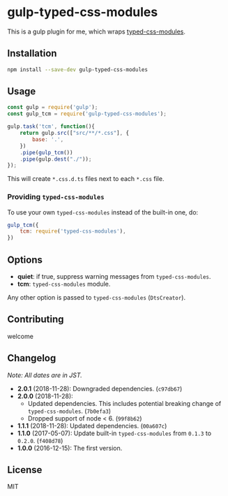 # gulp-typed-css-modules

This is a gulp plugin for me, which wraps [typed-css-modules](https://github.com/Quramy/typed-css-modules).

## Installation
```sh
npm install --save-dev gulp-typed-css-modules
```

## Usage
```js
const gulp = require('gulp');
const gulp_tcm = require('gulp-typed-css-modules');

gulp.task('tcm', function(){
    return gulp.src(["src/**/*.css"], {                                             
        base: '.',                                                                  
    })                                              
    .pipe(gulp_tcm())
    .pipe(gulp.dest("./"));                                           
});  
```

This will create `*.css.d.ts` files next to each `*.css` file.

### Providing `typed-css-modules`
To use your own `typed-css-modules` instead of the built-in one, do:

```js
gulp_tcm({
    tcm: require('typed-css-modules'),
})
```

## Options
- **quiet**: if true, suppress warning messages from `typed-css-modules`.
- **tcm**: `typed-css-modules` module.

Any other option is passed to `typed-css-modules` (`DtsCreator`).

## Contributing
welcome

## Changelog
*Note: All dates are in JST.*

* **2.0.1** (2018-11-28): Downgraded dependencies. (`c97db67`)
* **2.0.0** (2018-11-28):
  * Updated dependencies. This includes potential breaking change of `typed-css-modules`. (`7b0efa3`)
  * Dropped support of node < 6. (`99f8b62`)
* **1.1.1** (2018-11-28): Updated dependencies. (`00a607c`)
* **1.1.0** (2017-05-07): Update built-in `typed-css-modules` from `0.1.3` to `0.2.0`. (`f408d78`)
* **1.0.0** (2016-12-15): The first version.

## License
MIT

